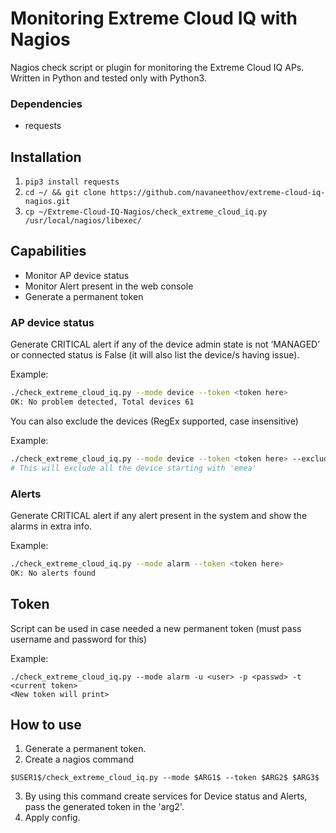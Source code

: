 # Monitoring Extreme Cloud IQ with Nagios

Nagios check script or plugin for monitoring the Extreme Cloud IQ APs.
Written in Python and tested only with Python3.

### Dependencies

- requests

## Installation

1. `pip3 install requests`
2. `cd ~/ && git clone https://github.com/navaneethov/extreme-cloud-iq-nagios.git`
3. `cp ~/Extreme-Cloud-IQ-Nagios/check_extreme_cloud_iq.py /usr/local/nagios/libexec/`


## Capabilities

- Monitor AP device status
- Monitor Alert present in the web console
- Generate a permanent token

### AP device status

Generate CRITICAL alert if any of the device admin state is not ‘MANAGED’ or connected status is False (it will also list the device/s having issue).

Example:


```bash
./check_extreme_cloud_iq.py --mode device --token <token here>
OK: No problem detected, Total devices 61
```

You can also exclude the devices (RegEx supported, case insensitive)

Example:

```bash
./check_extreme_cloud_iq.py --mode device --token <token here> --exclude ^emea.*
# This will exclude all the device starting with 'emea'
```


### Alerts

Generate CRITICAL alert if any alert present in the system and show the alarms in extra info.

Example:

```bash
./check_extreme_cloud_iq.py --mode alarm --token <token here>
OK: No alerts found
````

## Token

Script can be used in case needed a new permanent token (must pass username and password for this)

Example:

```shell
./check_extreme_cloud_iq.py --mode alarm -u <user> -p <passwd> -t <current token>
<New token will print>
 ```
 
 ## How to use
 
 1. Generate a permanent token.
 2. Create a nagios command
 
 `$USER1$/check_extreme_cloud_iq.py --mode $ARG1$ --token $ARG2$ $ARG3$`
 
 3. By using this command create services for Device status and Alerts, pass the generated token in the 'arg2'.
 4. Apply config.
